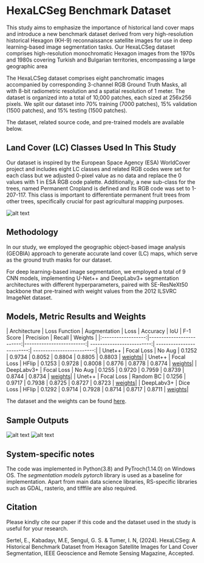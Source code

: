 # HexaLCSeg Benchmark Dataset

This study aims to emphasize the importance of historical land cover maps and introduce a new benchmark dataset derived from very high-resolution historical Hexagon (KH-9) reconnaissance satellite images for use in deep learning-based image segmentation tasks. Our HexaLCSeg dataset comprises high-resolution monochromatic Hexagon images from the 1970s and 1980s covering Turkish and Bulgarian territories, encompassing a large geographic area

The HexaLCSeg dataset comprises eight panchromatic images accompanied by corresponding 3-channel RGB Ground Truth Masks, all with 8-bit radiometric resolution and a spatial resolution of 1 meter. The dataset is organized into a total of 10,000 patches, each sized at 256x256 pixels. 
We split our dataset into 70% training (7000 patches), 15% validation (1500 patches), and 15% testing (1500 patches). 

The dataset, related source code, and pre-trained models are available below.

Land Cover (LC) Classes Used In This Study
----------------------

Our dataset is inspired by the European Space Agency (ESA) WorldCover project and includes eight LC classes and related RGB codes were set for each class but we adjusted 0-pixel value as no data and replace the 0 values with 1 in ESA RGB code palette.
Additionally, a new sub-class for the trees, named Permanent Cropland is defined and its RGB code was set to 1-207-117. This class is important to differentiate permanent fruit trees from other trees, specifically crucial for past agricultural mapping purposes.

![alt text](LULCclasses.jpg)

Methodology
---------------------
In our study, we employed the geographic object-based image analysis (GEOBIA) approach to generate accurate land cover (LC) maps, which serve as the ground truth masks for our dataset. 

For deep learning-based image segmentation, we employed a total of 9 CNN models, implementing U-Net++ and DeepLabv3+ segmentation architectures with different hyperparameters, paired with SE-ResNeXt50 backbone that pre-trained with weight values from the 2012 ILSVRC ImageNet dataset.


Models, Metric Results and Weights
---------------------
| Architecture | Loss Function | Augmentation | Loss | Accuracy | IoU | F-1 Score | Precision | Recall | Weights |
|:------------------:|-------------------------:|-------------------------:| -------------------------:| -------------------------:| -------------------------:|
| Unet++ | Focal Loss | No Aug | 0.1252 | 0.9734 | 0.8052 | 0.8804 | 0.8805 | 0.8803 | [weights](https://drive.google.com)|
| Unet++ | Focal Loss | HFlip | 0.1253 | 0.9728 | 0.8008 | 0.8776 | 0.8778 | 0.8774 | [weights](https://drive.google.com)|
| DeepLabv3+ | Focal Loss | No Aug | 0.1255 | 0.9720 | 0.7959 | 0.8739 | 0.8744 | 0.8734 | [weights](https://drive.google.com)|
| Unet++ | Focal Loss | Random BC | 0.1256 | 0.9717 | 0.7938 | 0.8725 | 0.8727 | 0.8723 | [weights](https://drive.google.com)|
| DeepLabv3+ | Dice Loss | HFlip | 0.1292 | 0.9714 | 0.7928 | 0.8714  | 0.8717 | 0.8711 | [weights](https://drive.google.com)|

The dataset and the weights can be found [here](https://drive.google.com).


Sample Outputs
---------------------
![alt text](outputs_0.png)
![alt text](outputs_1.png)




System-specific notes
---------------------
The code was implemented in Python(3.8) and PyTroch(1.14.0) on Windows OS. The *segmentation models pytorch* library is used as a baseline for implementation. Apart from main data science libraries, RS-specific libraries such as GDAL, rasterio, and tifffile are also required.


Citation
---------------------
Please kindly cite our paper if this code and the dataset used in the study is useful for your research.

Sertel, E., Kabadayı, M.E, Sengul, G. S. & Tumer, I. N, (2024). HexaLCSeg: A Historical Benchmark Dataset from Hexagon Satellite Images for Land Cover Segmentation, IEEE Geoscience and Remote Sensing Magazine, Accepted.



